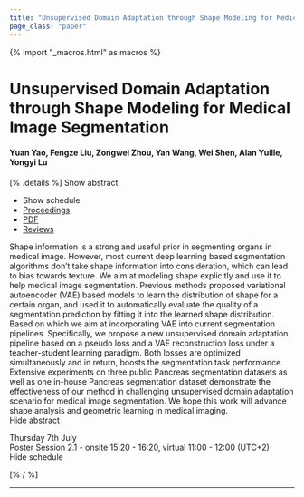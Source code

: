 ```yaml
---
title: "Unsupervised Domain Adaptation through Shape Modeling for Medical Image Segmentation"
page_class: "paper"
---
```


{% import "_macros.html" as macros %}

# Unsupervised Domain Adaptation through Shape Modeling for Medical Image Segmentation

#### Yuan Yao, Fengze Liu, Zongwei Zhou, Yan Wang, Wei Shen, Alan Yuille, Yongyi Lu

[% .details %]
<a class="toggle_visibility" data-selector=".abstract" data-level="3">Show abstract</a>
- <a class="toggle_visibility" data-selector=".schedule" data-level="3">Show schedule</a>
- <a href="">Proceedings</a>
- <a href="https://openreview.net/pdf?id=CwXCs6HObSw">PDF</a>
- <a href="https://openreview.net/forum?id=CwXCs6HObSw">Reviews</a>

<p>
    <span class="abstract">
        Shape information is a strong and useful prior in segmenting organs in medical image. However, most current deep learning based segmentation algorithms don’t take shape information into consideration, which can lead to bias towards texture. We aim at modeling shape explicitly and use it to help medical image segmentation. Previous methods proposed variational autoencoder (VAE) based models to learn the distribution of shape for a certain organ, and used it to automatically evaluate the quality of a segmentation prediction by fitting it into the learned shape distribution. Based on which we aim at incorporating VAE into current segmentation pipelines. Specifically, we propose a new unsupervised domain adaptation pipeline based on a pseudo loss and a VAE reconstruction loss under a teacher-student learning paradigm. Both losses are optimized simultaneously and in return, boosts the segmentation task performance. Extensive experiments on three public Pancreas segmentation datasets as well as one in-house Pancreas segmentation dataset demonstrate the effectiveness of our method in challenging unsupervised domain adaptation scenario for medical image segmentation. We hope this work will advance shape analysis and geometric learning in medical imaging.
        <br>
        <span class="actions"><a class="toggle_visibility" data-level="2">Hide abstract</a></span>
    </span>
</p>

<p>
    <span class="schedule">
        Thursday 7th July<br>Poster Session 2.1 - onsite 15:20 - 16:20, virtual 11:00 - 12:00 (UTC+2)
        <br>
        <span class="actions"><a class="toggle_visibility" data-level="2">Hide schedule</a></span>
    </span>
</p>

[% / %]


---
<!-- { macros.presentation('', '', 720, 450) } -->
